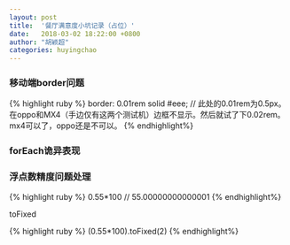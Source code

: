 ```yaml
---
layout: post
title:  '餐厅满意度小坑记录（占位）'
date:   2018-03-02 18:22:00 +0800
author: "胡颖超"
categories: huyingchao
---
```


### 移动端border问题
{% highlight ruby %}
border: 0.01rem solid #eee;
// 此处的0.01rem为0.5px。在oppo和MX4（手边仅有这两个测试机）边框不显示。然后就试了下0.02rem。mx4可以了，oppo还是不可以。
{% endhighlight%}


### forEach诡异表现



### 浮点数精度问题处理
{% highlight ruby %}
0.55*100 // 55.00000000000001
{% endhighlight%}

toFixed

{% highlight ruby %}
(0.55*100).toFixed(2)
{% endhighlight%}

